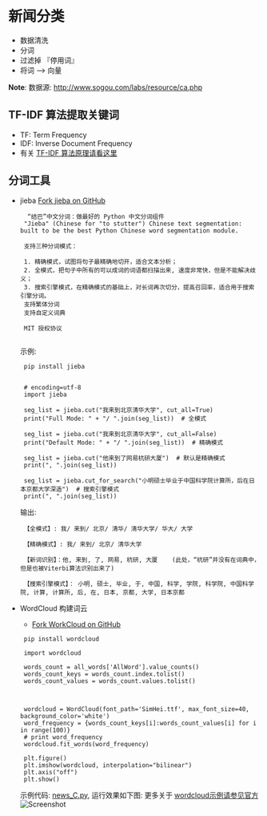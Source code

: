 # 新闻分类
- 数据清洗
- 分词
- 过滤掉 『停用词』
- 将词 --> 向量

**Note**: 数据源: http://www.sogou.com/labs/resource/ca.php

## TF-IDF 算法提取关键词
- TF: Term Frequency
- IDF: Inverse Document Frequency
- 有关 [TF-IDF 算法原理请看这里](http://www.cnblogs.com/biyeymyhjob/archive/2012/07/17/2595249.html)

## 分词工具
 - jieba [Fork jieba on GitHub](https://github.com/whtsky/jieba/)
   ```
     “结巴”中文分词：做最好的 Python 中文分词组件
    "Jieba" (Chinese for "to stutter") Chinese text segmentation: built to be the best Python Chinese word segmentation module.
    
    支持三种分词模式：

    1. 精确模式，试图将句子最精确地切开，适合文本分析；
    2. 全模式，把句子中所有的可以成词的词语都扫描出来, 速度非常快，但是不能解决歧义；
    3. 搜索引擎模式，在精确模式的基础上，对长词再次切分，提高召回率，适合用于搜索引擎分词。
    支持繁体分词
    支持自定义词典
    
    MIT 授权协议
    
   ```
   示例:
   ```
    pip install jieba
    
    
    # encoding=utf-8
    import jieba
    
    seg_list = jieba.cut("我来到北京清华大学", cut_all=True)
    print("Full Mode: " + "/ ".join(seg_list))  # 全模式
    
    seg_list = jieba.cut("我来到北京清华大学", cut_all=False)
    print("Default Mode: " + "/ ".join(seg_list))  # 精确模式
    
    seg_list = jieba.cut("他来到了网易杭研大厦")  # 默认是精确模式
    print(", ".join(seg_list))
    
    seg_list = jieba.cut_for_search("小明硕士毕业于中国科学院计算所，后在日本京都大学深造")  # 搜索引擎模式
    print(", ".join(seg_list))
   ```
    输出:
   ```
    【全模式】: 我/ 来到/ 北京/ 清华/ 清华大学/ 华大/ 大学
    
    【精确模式】: 我/ 来到/ 北京/ 清华大学
    
    【新词识别】：他, 来到, 了, 网易, 杭研, 大厦    (此处，“杭研”并没有在词典中，但是也被Viterbi算法识别出来了)
    
    【搜索引擎模式】： 小明, 硕士, 毕业, 于, 中国, 科学, 学院, 科学院, 中国科学院, 计算, 计算所, 后, 在, 日本, 京都, 大学, 日本京都
    ```
 - WordCloud 构建词云
   - [Fork WorkCloud on GitHub](https://github.com/amueller/word_cloud)
   
   ```
    pip install wordcloud
   
    import wordcloud
   
    words_count = all_words['AllWord'].value_counts()
    words_count_keys = words_count.index.tolist()
    words_count_values = words_count.values.tolist()
    
    
    
    wordcloud = WordCloud(font_path='SimHei.ttf', max_font_size=40, background_color='white')
    word_frequency = {words_count_keys[i]:words_count_values[i] for i in range(100)}
    # print word_frequency
    wordcloud.fit_words(word_frequency)
    
    plt.figure()
    plt.imshow(wordcloud, interpolation="bilinear")
    plt.axis("off")
    plt.show()
   
   ```
   示例代码: [news_C.py](https://github.com/yorkLiu/AILab/blob/master/newsCategory/news_C.py), 运行效果如下图:
   更多关于 [wordcloud示例请参见官方](https://github.com/amueller/word_cloud)
   ![Screenshot](wordcloud-01.png)
   
   
   
   
   